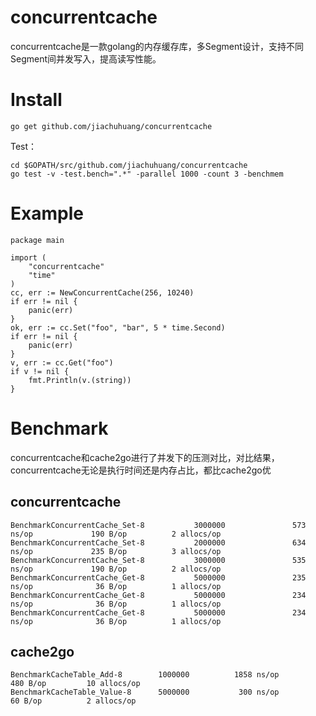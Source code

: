 # concurrentcache
concurrentcache是一款golang的内存缓存库，多Segment设计，支持不同Segment间并发写入，提高读写性能。

# Install
```golang
go get github.com/jiachuhuang/concurrentcache
```
Test：
```golang
cd $GOPATH/src/github.com/jiachuhuang/concurrentcache
go test -v -test.bench=".*" -parallel 1000 -count 3 -benchmem
```

# Example
```golang
package main

import (
    "concurrentcache"
	"time"
)
cc, err := NewConcurrentCache(256, 10240)
if err != nil {
    panic(err)
}
ok, err := cc.Set("foo", "bar", 5 * time.Second)
if err != nil {
    panic(err)
}
v, err := cc.Get("foo")
if v != nil {
    fmt.Println(v.(string))
}
```

# Benchmark
concurrentcache和cache2go进行了并发下的压测对比，对比结果，concurrentcache无论是执行时间还是内存占比，都比cache2go优
## concurrentcache
```golang
BenchmarkConcurrentCache_Set-8           3000000               573 ns/op             190 B/op          2 allocs/op
BenchmarkConcurrentCache_Set-8           2000000               634 ns/op             235 B/op          3 allocs/op
BenchmarkConcurrentCache_Set-8           3000000               535 ns/op             190 B/op          2 allocs/op
BenchmarkConcurrentCache_Get-8           5000000               235 ns/op              36 B/op          1 allocs/op
BenchmarkConcurrentCache_Get-8           5000000               234 ns/op              36 B/op          1 allocs/op
BenchmarkConcurrentCache_Get-8           5000000               234 ns/op              36 B/op          1 allocs/op
```

## cache2go
```golang
BenchmarkCacheTable_Add-8     	 1000000	      1858 ns/op	     480 B/op	      10 allocs/op
BenchmarkCacheTable_Value-8   	 5000000	       300 ns/op	      60 B/op	       2 allocs/op
```